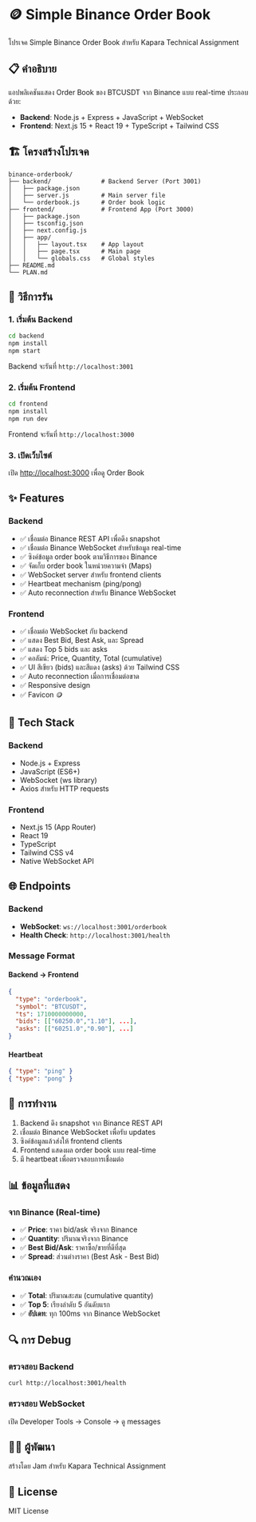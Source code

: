 # 🪙 Simple Binance Order Book

โปรเจค Simple Binance Order Book สำหรับ Kapara Technical Assignment

## 📋 คำอธิบาย

แอปพลิเคชันแสดง Order Book ของ BTCUSDT จาก Binance แบบ real-time ประกอบด้วย:

- **Backend**: Node.js + Express + JavaScript + WebSocket
- **Frontend**: Next.js 15 + React 19 + TypeScript + Tailwind CSS

## 🏗️ โครงสร้างโปรเจค

```
binance-orderbook/
├── backend/              # Backend Server (Port 3001)
│   ├── package.json
│   ├── server.js         # Main server file
│   └── orderbook.js      # Order book logic
├── frontend/             # Frontend App (Port 3000)
│   ├── package.json
│   ├── tsconfig.json
│   ├── next.config.js
│   ├── app/
│   │   ├── layout.tsx    # App layout
│   │   ├── page.tsx      # Main page
│   │   └── globals.css   # Global styles
├── README.md
└── PLAN.md
```

## 🚀 วิธีการรัน

### 1. เริ่มต้น Backend

```bash
cd backend
npm install
npm start
```

Backend จะรันที่ `http://localhost:3001`

### 2. เริ่มต้น Frontend

```bash
cd frontend
npm install
npm run dev
```

Frontend จะรันที่ `http://localhost:3000`

### 3. เปิดเว็บไซต์

เปิด [http://localhost:3000](http://localhost:3000) เพื่อดู Order Book

## ✨ Features

### Backend
- ✅ เชื่อมต่อ Binance REST API เพื่อดึง snapshot
- ✅ เชื่อมต่อ Binance WebSocket สำหรับข้อมูล real-time
- ✅ ซิงค์ข้อมูล order book ตามวิธีการของ Binance
- ✅ จัดเก็บ order book ในหน่วยความจำ (Maps)
- ✅ WebSocket server สำหรับ frontend clients
- ✅ Heartbeat mechanism (ping/pong)
- ✅ Auto reconnection สำหรับ Binance WebSocket

### Frontend
- ✅ เชื่อมต่อ WebSocket กับ backend
- ✅ แสดง Best Bid, Best Ask, และ Spread
- ✅ แสดง Top 5 bids และ asks
- ✅ คอลัมน์: Price, Quantity, Total (cumulative)
- ✅ UI สีเขียว (bids) และสีแดง (asks) ด้วย Tailwind CSS
- ✅ Auto reconnection เมื่อการเชื่อมต่อขาด
- ✅ Responsive design
- ✅ Favicon 🪙

## 🔧 Tech Stack

### Backend
- Node.js + Express
- JavaScript (ES6+)
- WebSocket (ws library)
- Axios สำหรับ HTTP requests

### Frontend
- Next.js 15 (App Router)
- React 19
- TypeScript
- Tailwind CSS v4
- Native WebSocket API

## 🌐 Endpoints

### Backend
- **WebSocket**: `ws://localhost:3001/orderbook`
- **Health Check**: `http://localhost:3001/health`

### Message Format

#### Backend → Frontend
```json
{
  "type": "orderbook",
  "symbol": "BTCUSDT",
  "ts": 1710000000000,
  "bids": [["60250.0","1.10"], ...],
  "asks": [["60251.0","0.90"], ...]
}
```

#### Heartbeat
```json
{ "type": "ping" }
{ "type": "pong" }
```

## 🎯 การทำงาน

1. Backend ดึง snapshot จาก Binance REST API
2. เชื่อมต่อ Binance WebSocket เพื่อรับ updates
3. ซิงค์ข้อมูลแล้วส่งให้ frontend clients
4. Frontend แสดงผล order book แบบ real-time
5. มี heartbeat เพื่อตรวจสอบการเชื่อมต่อ

## 📊 ข้อมูลที่แสดง

### จาก Binance (Real-time)
- ✅ **Price**: ราคา bid/ask จริงจาก Binance
- ✅ **Quantity**: ปริมาณจริงจาก Binance
- ✅ **Best Bid/Ask**: ราคาซื้อ/ขายที่ดีที่สุด
- ✅ **Spread**: ส่วนต่างราคา (Best Ask - Best Bid)

### คำนวณเอง
- ✅ **Total**: ปริมาณสะสม (cumulative quantity)
- ✅ **Top 5**: เรียงลำดับ 5 อันดับแรก
- ✅ **อัปเดท**: ทุก 100ms จาก Binance WebSocket

## 🔍 การ Debug

### ตรวจสอบ Backend
```bash
curl http://localhost:3001/health
```

### ตรวจสอบ WebSocket
เปิด Developer Tools → Console → ดู messages

## 👨‍💻 ผู้พัฒนา

สร้างโดย Jam สำหรับ Kapara Technical Assignment

## 📄 License

MIT License